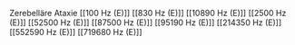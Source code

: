 Zerebelläre Ataxie
[[100 Hz (E)]]
[[830 Hz (E)]]
[[10890 Hz (E)]]
[[2500 Hz (E)]]
[[52500 Hz (E)]]
[[87500 Hz (E)]]
[[95190 Hz (E)]]
[[214350 Hz (E)]]
[[552590 Hz (E)]]
[[719680 Hz (E)]]